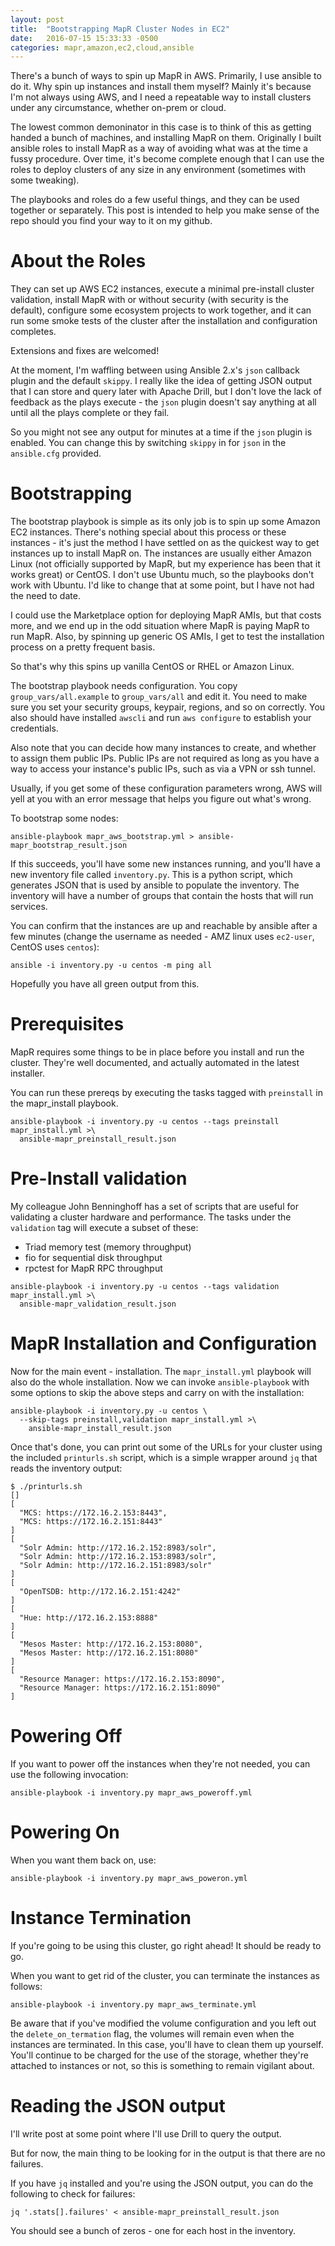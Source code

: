 ```yaml
---
layout: post
title:  "Bootstrapping MapR Cluster Nodes in EC2"
date:   2016-07-15 15:33:33 -0500
categories: mapr,amazon,ec2,cloud,ansible
---
```


There's a bunch of ways to spin up MapR in AWS. Primarily, I use ansible to do it.
Why spin up instances and install them myself? Mainly it's because I'm not always
using AWS, and I need a repeatable way to install clusters under any circumstance,
whether on-prem or cloud.

The lowest common demoninator in this case is to think of this as getting handed
a bunch of machines, and installing MapR on them. Originally I built ansible
roles to install MapR as a way of avoiding what was at the time a fussy procedure.
Over time, it's become complete enough that I can use the roles to deploy clusters
of any size in any environment (sometimes with some tweaking).

The playbooks and roles do a few useful things, and they can be used together or separately. This post is intended to help you make sense of the repo should you
find your way to it on my github.

# About the Roles

They can set up AWS EC2 instances, execute a minimal pre-install cluster validation,
install MapR with or without security (with security is the default), configure
some ecosystem projects to work together, and it can run some smoke tests of the
cluster after the installation and configuration completes.

Extensions and fixes are welcomed!

At the moment, I'm waffling between using Ansible 2.x's `json` callback plugin
and the default `skippy`. I really like the idea of getting JSON output that I
can store and query later with Apache Drill, but I don't love the lack of feedback
as the plays execute - the `json` plugin doesn't say anything at all until all the
plays complete or they fail.

So you might not see any output for minutes at a time if the `json` plugin is
enabled.  You can change this by switching `skippy` in for `json` in the
`ansible.cfg` provided.

# Bootstrapping

The bootstrap playbook is simple as its only job is to spin up some Amazon EC2
instances. There's nothing special about this process or these instances - it's
just the method I have settled on as the quickest way to get instances up to
install MapR on. The instances are usually either Amazon Linux (not officially
supported by MapR, but my experience has been that it works great) or CentOS.
I don't use Ubuntu much, so the playbooks don't work with Ubuntu. I'd like to
change that at some point, but I have not had the need to date.

I could use the Marketplace option for deploying MapR AMIs, but that costs more,
 and we end up in the odd situation where MapR is paying MapR to run MapR. Also,
by spinning up generic OS AMIs, I get to test the installation process on a
pretty frequent basis.

So that's why this spins up vanilla CentOS or RHEL or Amazon Linux.

The bootstrap playbook needs configuration. You copy `group_vars/all.example` to
`group_vars/all` and edit it. You need to make sure you set your security groups,
keypair, regions, and so on correctly. You also should have installed `awscli` and
run `aws configure` to establish your credentials.

Also note that you can decide how many instances to create, and whether to assign
them public IPs. Public IPs are not required as long as you have a way to access
your instance's public IPs, such as via a VPN or ssh tunnel.

Usually, if you get some of these configuration parameters wrong, AWS will yell
at you with an error message that helps you figure out what's wrong.

To bootstrap some nodes:

```
ansible-playbook mapr_aws_bootstrap.yml > ansible-mapr_bootstrap_result.json
```

If this succeeds, you'll have some new instances running, and you'll have a new
inventory file called `inventory.py`. This is a python script, which generates
JSON that is used by ansible to populate the inventory. The inventory will have
a number of groups that contain the hosts that will run services.

You can confirm that the instances are up and reachable by ansible after a few
minutes (change the username as needed - AMZ linux uses `ec2-user`, CentOS uses
`centos`):

```
ansible -i inventory.py -u centos -m ping all
```

Hopefully you have all green output from this.

# Prerequisites

MapR requires some things to be in place before you install and run the cluster.
They're well documented, and actually automated in the latest installer.

You can run these prereqs by executing the tasks tagged with `preinstall` in the
mapr_install playbook.

```
ansible-playbook -i inventory.py -u centos --tags preinstall mapr_install.yml >\
  ansible-mapr_preinstall_result.json
```

# Pre-Install validation

My colleague John Benninghoff has a set of scripts that are useful for validating
a cluster hardware and performance. The tasks under the `validation` tag will
execute a subset of these:

- Triad memory test (memory throughput)
- fio for sequential disk throughput
- rpctest for MapR RPC throughput

```
ansible-playbook -i inventory.py -u centos --tags validation mapr_install.yml >\
  ansible-mapr_validation_result.json
```

# MapR Installation and Configuration

Now for the main event - installation. The `mapr_install.yml` playbook will also
do the whole installation. Now we can invoke `ansible-playbook` with some options
to skip the above steps and carry on with the installation:

```
ansible-playbook -i inventory.py -u centos \
  --skip-tags preinstall,validation mapr_install.yml >\
    ansible-mapr_install_result.json
```

Once that's done, you can print out some of the URLs for your cluster using the
included `printurls.sh` script, which is a simple wrapper around `jq` that reads
the inventory output:

```
$ ./printurls.sh
[]
[
  "MCS: https://172.16.2.153:8443",
  "MCS: https://172.16.2.151:8443"
]
[
  "Solr Admin: http://172.16.2.152:8983/solr",
  "Solr Admin: http://172.16.2.153:8983/solr",
  "Solr Admin: http://172.16.2.151:8983/solr"
]
[
  "OpenTSDB: http://172.16.2.151:4242"
]
[
  "Hue: http://172.16.2.153:8888"
]
[
  "Mesos Master: http://172.16.2.153:8080",
  "Mesos Master: http://172.16.2.151:8080"
]
[
  "Resource Manager: https://172.16.2.153:8090",
  "Resource Manager: https://172.16.2.151:8090"
]
```

# Powering Off

If you want to power off the instances when they're not needed, you can use the
following invocation:

```
ansible-playbook -i inventory.py mapr_aws_poweroff.yml
```

# Powering On

When you want them back on, use:

```
ansible-playbook -i inventory.py mapr_aws_poweron.yml
```

# Instance Termination

If you're going to be using this cluster, go right ahead! It should be ready to go.

When you want to get rid of the cluster, you can terminate the instances as follows:

```
ansible-playbook -i inventory.py mapr_aws_terminate.yml
```

Be aware that if you've modified the volume configuration and you left out the
`delete_on_termation` flag, the volumes will remain even when the instances
are terminated. In this case, you'll have to clean them up yourself. You'll continue
to be charged for the use of the storage, whether they're attached to instances
or not, so this is something to remain vigilant about.

# Reading the JSON output

I'll write post at some point where I'll use Drill to query the output.

But for now, the main thing to be looking for in the output is that there are no
 failures.

If you have `jq` installed and you're using the JSON output, you can do the
following to check for failures:

```
jq '.stats[].failures' < ansible-mapr_preinstall_result.json
```

You should see a bunch of zeros - one for each host in the inventory.
